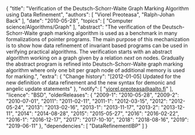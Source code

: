 {
    "title": "Verification of the Deutsch-Schorr-Waite Graph Marking Algorithm using Data Refinement",
    "authors": [
        "Viorel Preoteasa",
        "Ralph-Johan Back"
    ],
    "date": "2010-05-28",
    "topics": [
        "Computer science/Algorithms/Graph"
    ],
    "abstract": "The verification of the Deutsch-Schorr-Waite graph marking algorithm is used as a benchmark in many formalizations of pointer programs. The main purpose of this mechanization is to show how data refinement of invariant based programs can be used in verifying practical algorithms. The verification starts with an abstract algorithm working on a graph given by a relation <i>next</i> on nodes. Gradually the abstract program is refined into Deutsch-Schorr-Waite graph marking algorithm where only one bit per graph node of additional memory is used for marking.",
    "extra": {
        "Change history": "[2012-01-05] Updated for the new definition of data refinement and the new syntax for demonic and angelic update statements"
    },
    "notify": [
        "viorel.preoteasa@aalto.fi"
    ],
    "licence": "BSD",
    "olderReleases": {
        "2009-1": "2010-05-28",
        "2009-2": "2010-07-01",
        "2011": "2011-02-11",
        "2011-1": "2012-03-15",
        "2012": "2012-05-24",
        "2013": "2013-02-16",
        "2013-1": "2013-11-17",
        "2013-2": "2013-12-11",
        "2014": "2014-08-28",
        "2015": "2015-05-27",
        "2016": "2016-02-22",
        "2016-1": "2016-12-17",
        "2017": "2017-10-10",
        "2018": "2018-08-16",
        "2019": "2019-06-11"
    },
    "dependencies": [
        "DataRefinementIBP"
    ]
}
